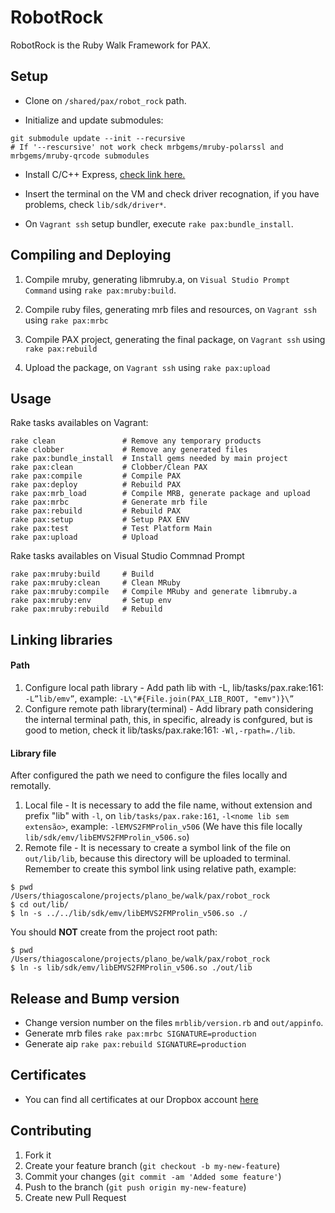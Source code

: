 # RobotRock

RobotRock is the Ruby Walk Framework for PAX.

## Setup

- Clone on `/shared/pax/robot_rock` path.

- Initialize and update submodules:

```
git submodule update --init --recursive
# If '--rescursive' not work check mrbgems/mruby-polarssl and mrbgems/mruby-qrcode submodules
```

- Install C/C++ Express, [check link here.](https://www.visualstudio.com/pt-br/products/visual-studio-express-vs.aspx)

- Insert the terminal on the VM and check driver recognation, if you have problems, check `lib/sdk/driver*`.

- On `Vagrant ssh` setup bundler, execute `rake pax:bundle_install`.


## Compiling and Deploying

1. Compile mruby, generating libmruby.a, on `Visual Studio Prompt Command` using `rake pax:mruby:build`.

2. Compile ruby files, generating mrb files and resources, on `Vagrant ssh` using `rake pax:mrbc`

3. Compile PAX project, generating the final package, on `Vagrant ssh` using `rake pax:rebuild`

4. Upload the package, on `Vagrant ssh` using `rake pax:upload`


## Usage

Rake tasks availables on Vagrant:

    rake clean               # Remove any temporary products
    rake clobber             # Remove any generated files
    rake pax:bundle_install  # Install gems needed by main project
    rake pax:clean           # Clobber/Clean PAX
    rake pax:compile         # Compile PAX
    rake pax:deploy          # Rebuild PAX
    rake pax:mrb_load        # Compile MRB, generate package and upload
    rake pax:mrbc            # Generate mrb file
    rake pax:rebuild         # Rebuild PAX
    rake pax:setup           # Setup PAX ENV
    rake pax:test            # Test Platform Main
    rake pax:upload          # Upload
	
Rake tasks availables on Visual Studio Commnad Prompt

    rake pax:mruby:build     # Build
    rake pax:mruby:clean     # Clean MRuby
    rake pax:mruby:compile   # Compile MRuby and generate libmruby.a
    rake pax:mruby:env       # Setup env
    rake pax:mruby:rebuild   # Rebuild

## Linking libraries

#### Path

1. Configure local path library - Add path lib with -L, lib/tasks/pax.rake:161: `-L”lib/emv”`, example: `-L\"#{File.join(PAX_LIB_ROOT, "emv")}\”`
2. Configure remote path library(terminal) - Add library path considering the internal terminal path, this, in specific, already is confgured, but is good to metion, check it lib/tasks/pax.rake:161: `-Wl,-rpath=./lib`.

#### Library file

After configured the path we need to configure the files locally and remotally.

1. Local file - It is necessary to add the file name, without extension and prefix "lib" with `-l`, on `lib/tasks/pax.rake:161`, `-l<nome lib sem extensão>`, example: `-lEMVS2FMProlin_v506` (We have this file locally `lib/sdk/emv/libEMVS2FMProlin_v506.so`)
2. Remote file - It is necessary to create a symbol link of the file on `out/lib/lib`, because this directory will be uploaded to terminal. Remember to create this symbol link using relative path, example:

```
$ pwd
/Users/thiagoscalone/projects/plano_be/walk/pax/robot_rock
$ cd out/lib/
$ ln -s ../../lib/sdk/emv/libEMVS2FMProlin_v506.so ./
```

You should **NOT** create from the project root path:

```
$ pwd
/Users/thiagoscalone/projects/plano_be/walk/pax/robot_rock
$ ln -s lib/sdk/emv/libEMVS2FMProlin_v506.so ./out/lib
```

## Release and Bump version

- Change version number on the files `mrblib/version.rb` and `out/appinfo`.
- Generate mrb files `rake pax:mrbc SIGNATURE=production`
- Generate aip `rake pax:rebuild SIGNATURE=production`


## Certificates

- You can find all certificates at our Dropbox account [here](https://www.dropbox.com/home/Walk/Pos/PAX/certificates)


## Contributing

1. Fork it
2. Create your feature branch (`git checkout -b my-new-feature`)
3. Commit your changes (`git commit -am 'Added some feature'`)
4. Push to the branch (`git push origin my-new-feature`)
5. Create new Pull Request